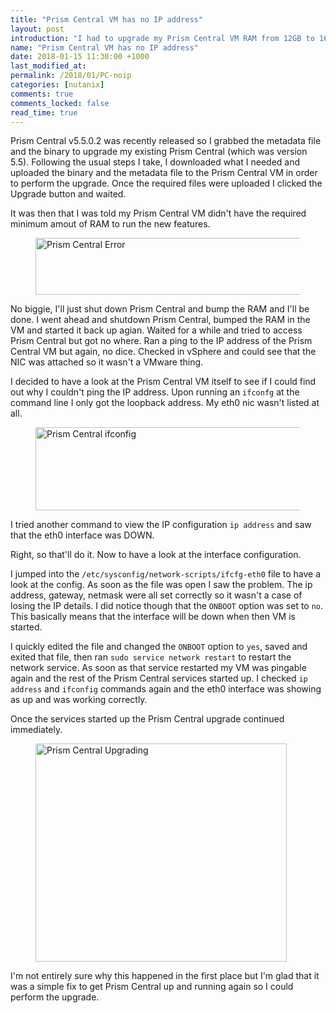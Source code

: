 ```yaml
---
title: "Prism Central VM has no IP address"
layout: post
introduction: "I had to upgrade my Prism Central VM RAM from 12GB to 16GB. In doing so, when the VM restarted, it had no IP address."
name: "Prism Central VM has no IP address"
date: 2018-01-15 11:30:00 +1000
last_modified_at:
permalink: /2018/01/PC-noip
categories: [nutanix]
comments: true
comments_locked: false
read_time: true
---
```


Prism Central v5.5.0.2 was recently released so I grabbed the metadata file and the binary to upgrade my existing Prism Central (which was version 5.5).
Following the usual steps I take, I downloaded what I needed and uploaded the binary and the metadata file to the Prism Central VM in order to perform the upgrade. Once the required files were uploaded I clicked the Upgrade button and waited.

It was then that I was told my Prism Central VM didn't have the required minimum amout of RAM to run the new features.
<figure>
  <img src="/images/prism_central_error-lq.png" data-src="/images/prism_central_error.png" alt="Prism Central Error" class="lazyload blur-up" width="1226" height="91">
</figure>

 No biggie, I'll just shut down Prism Central and bump the RAM and I'll be done.
 I went ahead and shutdown Prism Central, bumped the RAM in the VM and started it back up agian. Waited for a while and tried to access Prism Central but got no where. 
 Ran a ping to the IP address of the Prism Central VM but again, no dice.
 Checked in vSphere and could see that the NIC was attached so it wasn't a VMware thing.

 I decided to have a look at the Prism Central VM itself to see if I could find out why I couldn't ping the IP address.
 Upon running an `ifconfg` at the command line I only got the loopback address. My eth0 nic wasn't listed at all.
 <figure>
  <img src="/images/prism_central_ifconfig_noip-lq.png" data-src="/images/prism_central_ifconfig_noip.png" alt="Prism Central ifconfig" class="lazyload blur-up" width="596" height="133">
</figure>

I tried another command to view the IP configuration `ip address` and saw that the eth0 interface was DOWN.

Right, so that'll do it. Now to have a look at the interface configuration.

I jumped into the `/etc/sysconfig/network-scripts/ifcfg-eth0` file to have a look at the config.
As soon as the file was open I saw the problem.
The ip address, gateway, netmask were all set correctly so it wasn't a case of losing the IP details. I did notice though that the `ONBOOT` option was set to `no`. This basically means that the interface will be down when then VM is started. 

I quickly edited the file and changed the `ONBOOT` option to `yes`, saved and exited that file, then ran `sudo service network restart` to restart the network service.
As soon as that service restarted my VM was pingable again and the rest of the Prism Central services started up. 
I checked `ip address` and `ifconfig` commands again and the eth0 interface was showing as up and was working correctly.

Once the services started up the Prism Central upgrade continued immediately.
<figure>
  <img src="/images/prism_central_upgrading-lq.png" data-src="/images/prism_central_upgrading.png" alt="Prism Central Upgrading" class="lazyload blur-up" width="402" height="349">
</figure>

I'm not entirely sure why this happened in the first place but I'm glad that it was a simple fix to get Prism Central up and running again so I could perform the upgrade.